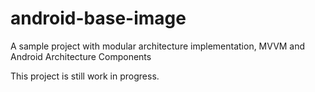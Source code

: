 # android-base-image
A sample project with modular architecture implementation, MVVM and Android Architecture Components

This project is still work in progress.
